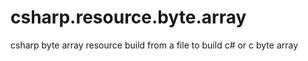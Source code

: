 # csharp.resource.byte.array
csharp byte array resource build from a file to build c# or c byte array
